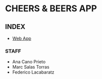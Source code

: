 # CHEERS & BEERS APP

## INDEX

- [Web App](http://barman.surge.sh/)

### STAFF
- Ana Cano Prieto
- Marc Salas Torras
- Federico Lacabaratz
